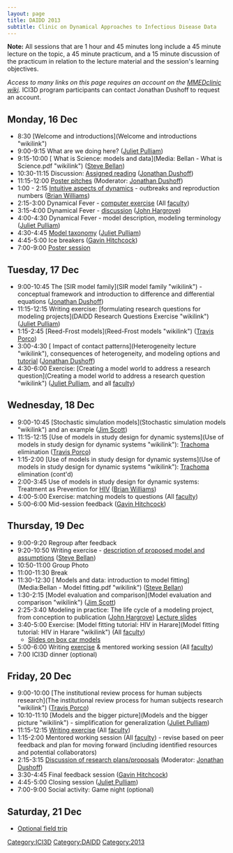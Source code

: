 ```yaml
---
layout: page
title: DAIDD 2013
subtitle: Clinic on Dynamical Approaches to Infectious Disease Data
---
```


**Note:** All sessions that are 1 hour and 45 minutes long include a 45 minute lecture on the topic, a 45 minute practicum, and a 15 minute discussion of the practicum in relation to the lecture material and the session's learning objectives.

_Access to many links on this page requires an account on the [MMEDclinic wiki](http://yushan.mcmaster.ca/theobio/MMEDclinic/)._ ICI3D program participants can contact Jonathan Dushoff to request an account.

Monday, 16 Dec
--------------

-   8:30 [Welcome and introductions](Welcome and introductions "wikilink")
-   9:00-9:15 What are we doing here? ([Juliet Pulliam](http://yushan.mcmaster.ca/theobio/MMEDclinic/index.php/Juliet_Pulliam))
-   9:15-10:00 [ What is Science: models and data](Media: Bellan - What is Science.pdf "wikilink") ([Steve Bellan](http://yushan.mcmaster.ca/theobio/MMEDclinic/index.php/Steve_Bellan))
-   10:30-11:15 Discussion: [Assigned reading](http://lalashan.mcmaster.ca/theobio/MMEDclinic/index.php/2013_DAIDD_Reading) ([Jonathan Dushoff](http://yushan.mcmaster.ca/theobio/MMEDclinic/index.php/Jonathan_Dushoff))
-   11:15-12:00 [Poster pitches](http://yushan.mcmaster.ca/theobio/MMEDclinic/index.php/DAIDD_2013_posters) (Moderator: [Jonathan Dushoff](http://yushan.mcmaster.ca/theobio/MMEDclinic/index.php/Jonathan_Dushoff))
-   1:00 - 2:15 [Intuitive aspects of dynamics](http://lalashan.mcmaster.ca/theobio/MMEDclinic/index.php/Intuitive_aspects_of_dynamics) - outbreaks and reproduction numbers ([Brian Williams](http://yushan.mcmaster.ca/theobio/MMEDclinic/index.php/Brian_Williams))
-   2:15-3:00 Dynamical Fever - [computer exercise](http://yushan.mcmaster.ca/theobio/MMEDclinic/index.php/Non-independence_and_herd_immunity) (All [faculty]({{site.url}}/people))
-   3:15-4:00 Dynamical Fever - [discussion](Media:DAIDDex1.pdf "wikilink") ([John Hargrove](http://yushan.mcmaster.ca/theobio/MMEDclinic/index.php/John_Hargrove))
-   4:00-4:30 Dynamical Fever - model description, modeling terminology ([Juliet Pulliam](http://yushan.mcmaster.ca/theobio/MMEDclinic/index.php/Juliet_Pulliam))
-   4:30-4:45 [Model taxonomy](Media:DAIDD_Model_Taxonomy.pdf "wikilink") ([Juliet Pulliam](http://yushan.mcmaster.ca/theobio/MMEDclinic/index.php/Juliet_Pulliam))
-   4:45-5:00 Ice breakers ([Gavin Hitchcock](http://yushan.mcmaster.ca/theobio/MMEDclinic/index.php/Gavin_Hitchcock))
-   7:00-9:00 [Poster session](http://yushan.mcmaster.ca/theobio/MMEDclinic/index.php/DAIDD_2013_posters)

Tuesday, 17 Dec
---------------

-   9:00-10:45 The [SIR model family](SIR model family "wikilink") - conceptual framework and introduction to difference and differential equations ([Jonathan Dushoff](http://yushan.mcmaster.ca/theobio/MMEDclinic/index.php/Jonathan_Dushoff))
-   11:15-12:15 Writing exercise: [formulating research questions for modeling projects](DAIDD Research Questions Exercise "wikilink") ([Juliet Pulliam](http://yushan.mcmaster.ca/theobio/MMEDclinic/index.php/Juliet_Pulliam))
-   1:15-2:45 [Reed-Frost models](Reed-Frost models "wikilink") ([Travis Porco](http://yushan.mcmaster.ca/theobio/MMEDclinic/index.php/Travis_Porco))
-   3:00-4:30 [ Impact of contact patterns](Heterogeneity lecture "wikilink"), consequences of heterogeneity, and modeling options and [tutorial](http://lalashan.mcmaster.ca/theobio/mmed/index.php/Impact_of_contact_patterns#Practical_exercise) ([Jonathan Dushoff](http://yushan.mcmaster.ca/theobio/MMEDclinic/index.php/Jonathan_Dushoff))
-   4:30-6:00 Exercise: [Creating a model world to address a research question](Creating a model world to address a research question "wikilink") ([Juliet Pulliam](http://yushan.mcmaster.ca/theobio/MMEDclinic/index.php/Juliet_Pulliam), and all [faculty](http://lalashan.mcmaster.ca/theobio/MMEDclinic/index.php/Category:Faculty))

Wednesday, 18 Dec
-----------------

-   9:00-10:45 [Stochastic simulation models](Stochastic simulation models "wikilink") and an example ([Jim Scott](http://yushan.mcmaster.ca/theobio/MMEDclinic/index.php/Jim_Scott))
-   11:15-12:15 [Use of models in study design for dynamic systems](Use of models in study design for dynamic systems "wikilink"): [Trachoma](http://lalashan.mcmaster.ca/theobio/MMEDclinic/index.php/Category:Trachoma) elimination ([Travis Porco](http://yushan.mcmaster.ca/theobio/MMEDclinic/index.php/Travis_Porco))
-   1:15-2:00 [Use of models in study design for dynamic systems](Use of models in study design for dynamic systems "wikilink"): [Trachoma](http://lalashan.mcmaster.ca/theobio/MMEDclinic/index.php/Category:Trachoma) elimination (cont'd)
-   2:00-3:45 Use of models in study design for dynamic systems: Treatment as Prevention for [HIV](http://lalashan.mcmaster.ca/theobio/MMEDclinic/index.php/Category:HIV) ([Brian Williams](http://yushan.mcmaster.ca/theobio/MMEDclinic/index.php/Brian_Williams))
-   4:00-5:00 Exercise: matching models to questions (All [faculty]({{site.url}}/people))
-   5:00-6:00 Mid-session feedback ([Gavin Hitchcock](http://yushan.mcmaster.ca/theobio/MMEDclinic/index.php/Gavin_Hitchcock))

Thursday, 19 Dec
----------------

-   9:00-9:20 Regroup after feedback
-   9:20-10:50 Writing exercise - [description of proposed model and assumptions](http://lalashan.mcmaster.ca/theobio/MMEDclinic/index.php/ExampleModelDiagram) ([Steve Bellan](http://yushan.mcmaster.ca/theobio/MMEDclinic/index.php/Steve_Bellan))
-   10:50-11:00 Group Photo
-   11:00-11:30 Break
-   11:30-12:30 [ Models and data: introduction to model fitting](Media:Bellan - Model fitting.pdf "wikilink") ([Steve Bellan](http://yushan.mcmaster.ca/theobio/MMEDclinic/index.php/Steve_Bellan))
-   1:30-2:15 [Model evaluation and comparison](Model evaluation and comparison "wikilink") ([Jim Scott](http://yushan.mcmaster.ca/theobio/MMEDclinic/index.php/Jim_Scott))
-   2:25-3:40 Modeling in practice: The life cycle of a modeling project, from conception to publication ([John Hargrove](http://yushan.mcmaster.ca/theobio/MMEDclinic/index.php/John_Hargrove)) [ Lecture slides](Media:Hargrove_model_life_cycle.pptx "wikilink")
-   3:40-5:00 Exercise: [Model fitting tutorial: HIV in Harare](Model fitting tutorial: HIV in Harare "wikilink") (All [faculty]({{site.url}}/people))
    -   [Slides on box car models](http://lalashan.mcmaster.ca/theobio/mmed/images/2/25/Distributed_Delay.pdf)
-   5:00-6:00 Writing [exercise](http://lalashan.mcmaster.ca/theobio/MMEDclinic/index.php/ExampleModelDiagram) & mentored working session (All [faculty]({{site.url}}/people))
-   7:00 ICI3D dinner (optional)

Friday, 20 Dec
--------------

-   9:00-10:00 [The institutional review process for human subjects research](The institutional review process for human subjects research "wikilink") ([Travis Porco](http://yushan.mcmaster.ca/theobio/MMEDclinic/index.php/Travis_Porco))
-   10:10-11:10 [Models and the bigger picture](Models and the bigger picture "wikilink") - simplification for generalization ([Juliet Pulliam](http://yushan.mcmaster.ca/theobio/MMEDclinic/index.php/Juliet_Pulliam))
-   11:15-12:15 [Writing exercise](http://lalashan.mcmaster.ca/theobio/MMEDclinic/index.php/ExampleModelDiagram) (All [faculty]({{site.url}}/people))
-   1:15-2:00 Mentored working session (All [faculty]({{site.url}}/people)) - revise based on peer feedback and plan for moving forward (including identified resources and potential collaborators)
-   2:15-3:15 [Discussion of research plans/proposals](http://lalashan.mcmaster.ca/theobio/MMEDclinic/index.php/DAIDD_2013_participants) (Moderator: [Jonathan Dushoff](http://yushan.mcmaster.ca/theobio/MMEDclinic/index.php/Jonathan_Dushoff))
-   3:30-4:45 Final feedback session ([Gavin Hitchcock](http://yushan.mcmaster.ca/theobio/MMEDclinic/index.php/Gavin_Hitchcock))
-   4:45-5:00 Closing session ([Juliet Pulliam](http://yushan.mcmaster.ca/theobio/MMEDclinic/index.php/Juliet_Pulliam))
-   7:00-9:00 Social activity: Game night (optional)

Saturday, 21 Dec
----------------

-   [Optional field trip](http://yushan.mcmaster.ca/theobio/MMEDclinic/index.php/Weekend)

<Category:ICI3D> <Category:DAIDD> <Category:2013>
